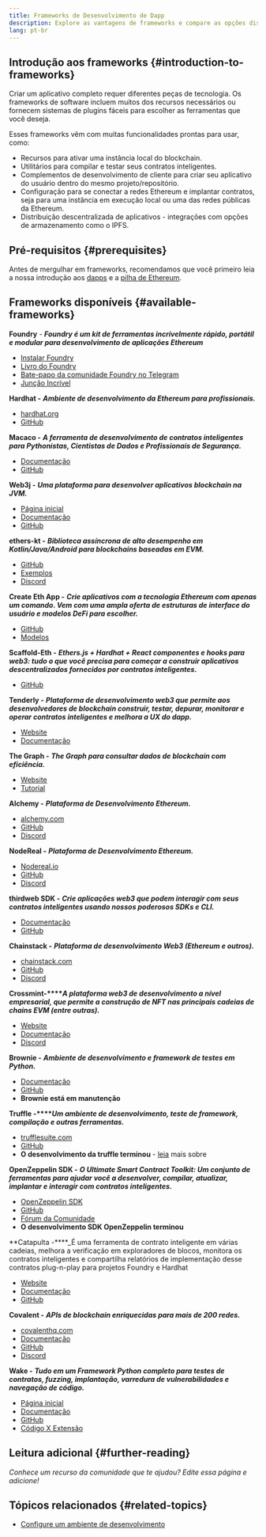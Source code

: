 ```yaml
---
title: Frameworks de Desenvolvimento de Dapp
description: Explore as vantagens de frameworks e compare as opções disponíveis.
lang: pt-br
---
```


## Introdução aos frameworks {#introduction-to-frameworks}

Criar um aplicativo completo requer diferentes peças de tecnologia. Os frameworks de software incluem muitos dos recursos necessários ou fornecem sistemas de plugins fáceis para escolher as ferramentas que você deseja.

Esses frameworks vêm com muitas funcionalidades prontas para usar, como:

- Recursos para ativar uma instância local do blockchain.
- Utilitários para compilar e testar seus contratos inteligentes.
- Complementos de desenvolvimento de cliente para criar seu aplicativo do usuário dentro do mesmo projeto/repositório.
- Configuração para se conectar a redes Ethereum e implantar contratos, seja para uma instância em execução local ou uma das redes públicas da Ethereum.
- Distribuição descentralizada de aplicativos - integrações com opções de armazenamento como o IPFS.

## Pré-requisitos {#prerequisites}

Antes de mergulhar em frameworks, recomendamos que você primeiro leia a nossa introdução aos [dapps](/developers/docs/dapps/) e a [pilha de Ethereum](/developers/docs/ethereum-stack/).

## Frameworks disponíveis {#available-frameworks}

**Foundry** - **_Foundry é um kit de ferramentas incrivelmente rápido, portátil e modular para desenvolvimento de aplicações Ethereum_**

- [Instalar Foundry](https://book.getfoundry.sh/)
- [Livro do Foundry](https://book.getfoundry.sh/)
- [Bate-papo da comunidade Foundry no Telegram](https://t.me/foundry_support)
- [Junção Incrível](https://github.com/crisgarner/awesome-foundry)

**Hardhat -** **_Ambiente de desenvolvimento da Ethereum para profissionais._**

- [hardhat.org](https://hardhat.org)
- [GitHub](https://github.com/nomiclabs/hardhat)

**Macaco -** **_A ferramenta de desenvolvimento de contratos inteligentes para Pythonistas, Cientistas de Dados e Profissionais de Segurança._**

- [Documentação](https://docs.apeworx.io/ape/stable/)
- [GitHub](https://github.com/ApeWorX/ape)

**Web3j -** **_Uma plataforma para desenvolver aplicativos blockchain na JVM._**

- [Página inicial](https://www.web3labs.com/web3j-sdk)
- [Documentação](https://docs.web3j.io)
- [GitHub](https://github.com/web3j/web3j)

**ethers-kt -** **_Biblioteca assíncrona de alto desempenho em Kotlin/Java/Android para blockchains baseadas em EVM._**

- [GitHub](https://github.com/Kr1ptal/ethers-kt)
- [Exemplos](https://github.com/Kr1ptal/ethers-kt/tree/master/examples)
- [Discord](https://discord.gg/rx35NzQGSb)

**Create Eth App -** **_Crie aplicativos com a tecnologia Ethereum com apenas um comando. Vem com uma ampla oferta de estruturas de interface do usuário e modelos DeFi para escolher._**

- [GitHub](https://github.com/paulrberg/create-eth-app)
- [Modelos](https://github.com/PaulRBerg/create-eth-app/tree/develop/templates)

**Scaffold-Eth -** **_Ethers.js + Hardhat + React componentes e hooks para web3: tudo o que você precisa para começar a construir aplicativos descentralizados fornecidos por contratos inteligentes._**

- [GitHub](https://github.com/scaffold-eth/scaffold-eth-2)

**Tenderly -** **_Plataforma de desenvolvimento web3 que permite aos desenvolvedores de blockchain construir, testar, depurar, monitorar e operar contratos inteligentes e melhora a UX do dapp._**

- [Website](https://tenderly.co/)
- [Documentação](https://docs.tenderly.co/ethereum-development-practices)

**The Graph -** **_The Graph para consultar dados de blockchain com eficiência._**

- [Website](https://thegraph.com/)
- [Tutorial](/developers/tutorials/the-graph-fixing-web3-data-querying/)

**Alchemy -** **_Plataforma de Desenvolvimento Ethereum._**

- [alchemy.com](https://www.alchemy.com/)
- [GitHub](https://github.com/alchemyplatform)
- [Discord](https://discord.com/invite/alchemyplatform)

**NodeReal -** **_Plataforma de Desenvolvimento Ethereum._**

- [Nodereal.io](https://nodereal.io/)
- [GitHub](https://github.com/node-real)
- [Discord](https://discord.gg/V5k5gsuE)

**thirdweb SDK -** **_Crie aplicações web3 que podem interagir com seus contratos inteligentes usando nossos poderosos SDKs e CLI._**

- [Documentação](https://portal.thirdweb.com/sdk/)
- [GitHub](https://github.com/thirdweb-dev/)

**Chainstack -** **_Plataforma de desenvolvimento Web3 (Ethereum e outros)._**

- [chainstack.com](https://www.chainstack.com/)
- [GitHub](https://github.com/chainstack)
- [Discord](https://discord.gg/BSb5zfp9AT)

**Crossmint-****_A plataforma web3 de desenvolvimento a nível empresarial, que permite a construção de NFT nas principais cadeias de chains EVM (entre outras)._**

- [Website](https://www.crossmint.com)
- [Documentação](https://docs.crossmint.com)
- [Discord](https://discord.com/invite/crossmint)

**Brownie -** **_Ambiente de desenvolvimento e framework de testes em Python._**

- [Documentação](https://eth-brownie.readthedocs.io/en/latest/)
- [GitHub](https://github.com/eth-brownie/brownie)
- **Brownie está em manutenção**

**Truffle -****_Um ambiente de desenvolvimento, teste de framework, compilação e outras ferramentas._**

- [trufflesuite.com](https://www.trufflesuite.com/)
- [GitHub](https://github.com/trufflesuite/truffle)
- **O desenvolvimento da truffle terminou** - [leia](https://twitter.com/trufflesuite/status/1704946902393860589?t=NlIWeLTbBSAaJmS5uUAhSA&s=19) mais sobre

**OpenZeppelin SDK -** **_O Ultimate Smart Contract Toolkit: Um conjunto de ferramentas para ajudar você a desenvolver, compilar, atualizar, implantar e interagir com contratos inteligentes._**

- [OpenZeppelin SDK](https://openzeppelin.com/sdk/)
- [GitHub](https://github.com/OpenZeppelin/openzeppelin-sdk)
- [Fórum da Comunidade](https://forum.openzeppelin.com/c/support/17)
- **O desenvolvimento SDK OpenZeppelin terminou**

**Catapulta -****_É uma ferramenta de contrato inteligente em várias cadeias, melhora a verificação em exploradores de blocos, monitora os contratos inteligentes e compartilha relatórios de implementação desse contratos plug-n-play para projetos Foundry e Hardhat</p>

- [Website](https://catapulta.sh/)
- [Documentação](https://catapulta.sh/docs)
- [GitHub](https://github.com/catapulta-sh)

**Covalent -** **_APIs de blockchain enriquecidas para mais de 200 redes._**

- [covalenthq.com](https://www.covalenthq.com/)
- [Documentação](https://www.covalenthq.com/docs/api/)
- [GitHub](https://github.com/covalenthq)
- [Discord](https://www.covalenthq.com/discord/)

**Wake -** **_Tudo em um Framework Python completo para testes de contratos, fuzzing, implantação, varredura de vulnerabilidades e navegação de código._**

- [Página inicial](https://getwake.io/)
- [Documentação](https://ackeeblockchain.com/wake/docs/latest/)
- [GitHub](https://github.com/Ackee-Blockchain/wake)
- [Código X Extensão](https://marketplace.visualstudio.com/items?itemName=AckeeBlockchain.tools-for-solidity)

## Leitura adicional {#further-reading}

_Conhece um recurso da comunidade que te ajudou? Edite essa página e adicione!_

## Tópicos relacionados {#related-topics}

- [Configure um ambiente de desenvolvimento](/developers/local-environment/)
